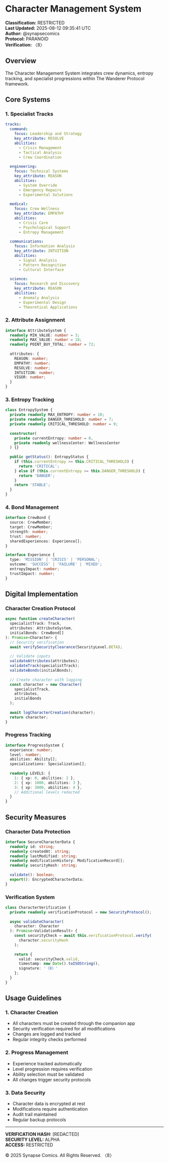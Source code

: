 # Character Management System
**Classification:** RESTRICTED  
**Last Updated:** 2025-08-12 09:35:41 UTC  
**Author:** @synapsecomics  
**Protocol:** PARANOID  
**Verification:** 〈8〉

## Overview
The Character Management System integrates crew dynamics, entropy tracking, and specialist progressions within The Wanderer Protocol framework.

## Core Systems

### 1. Specialist Tracks
```yaml
tracks:
  command:
    focus: Leadership and Strategy
    key_attribute: RESOLVE
    abilities:
      - Crisis Management
      - Tactical Analysis
      - Crew Coordination
  
  engineering:
    focus: Technical Systems
    key_attribute: REASON
    abilities:
      - System Override
      - Emergency Repairs
      - Experimental Solutions
  
  medical:
    focus: Crew Wellness
    key_attribute: EMPATHY
    abilities:
      - Crisis Care
      - Psychological Support
      - Entropy Management
  
  communications:
    focus: Information Analysis
    key_attribute: INTUITION
    abilities:
      - Signal Analysis
      - Pattern Recognition
      - Cultural Interface
  
  science:
    focus: Research and Discovery
    key_attribute: REASON
    abilities:
      - Anomaly Analysis
      - Experimental Design
      - Theoretical Applications
```

### 2. Attribute Assignment
```typescript
interface AttributeSystem {
  readonly MIN_VALUE: number = 3;
  readonly MAX_VALUE: number = 18;
  readonly POINT_BUY_TOTAL: number = 72;
  
  attributes: {
    REASON: number;
    EMPATHY: number;
    RESOLVE: number;
    INTUITION: number;
    VIGOR: number;
  }
}
```

### 3. Entropy Tracking
```typescript
class EntropySystem {
  private readonly MAX_ENTROPY: number = 10;
  private readonly DANGER_THRESHOLD: number = 7;
  private readonly CRITICAL_THRESHOLD: number = 9;
  
  constructor(
    private currentEntropy: number = 0,
    private readonly wellnessCenter: WellnessCenter
  ) {}
  
  public getStatus(): EntropyStatus {
    if (this.currentEntropy >= this.CRITICAL_THRESHOLD) {
      return 'CRITICAL';
    } else if (this.currentEntropy >= this.DANGER_THRESHOLD) {
      return 'DANGER';
    }
    return 'STABLE';
  }
}
```

### 4. Bond Management
```typescript
interface CrewBond {
  source: CrewMember;
  target: CrewMember;
  strength: number;
  trust: number;
  sharedExperiences: Experience[];
}

interface Experience {
  type: 'MISSION' | 'CRISIS' | 'PERSONAL';
  outcome: 'SUCCESS' | 'FAILURE' | 'MIXED';
  entropyImpact: number;
  trustImpact: number;
}
```

## Digital Implementation

### Character Creation Protocol
```typescript
async function createCharacter(
  specialistTrack: Track,
  attributes: AttributeSystem,
  initialBonds: CrewBond[]
): Promise<Character> {
  // Security verification
  await verifySecurityClearance(SecurityLevel.BETA);
  
  // Validate inputs
  validateAttributes(attributes);
  validateTrack(specialistTrack);
  validateBonds(initialBonds);
  
  // Create character with logging
  const character = new Character(
    specialistTrack,
    attributes,
    initialBonds
  );
  
  await logCharacterCreation(character);
  return character;
}
```

### Progress Tracking
```typescript
interface ProgressSystem {
  experience: number;
  level: number;
  abilities: Ability[];
  specializations: Specialization[];
  
  readonly LEVELS: {
    1: { xp: 0, abilities: 2 },
    2: { xp: 1000, abilities: 3 },
    3: { xp: 3000, abilities: 4 },
    // Additional levels redacted
  }
}
```

## Security Measures

### Character Data Protection
```typescript
interface SecureCharacterData {
  readonly id: string;
  readonly createdAt: string;
  readonly lastModified: string;
  readonly modificationHistory: ModificationRecord[];
  readonly securityHash: string;
  
  validate(): boolean;
  export(): EncryptedCharacterData;
}
```

### Verification System
```typescript
class CharacterVerification {
  private readonly verificationProtocol = new SecurityProtocol();
  
  async validateCharacter(
    character: Character
  ): Promise<ValidationResult> {
    const securityCheck = await this.verificationProtocol.verify(
      character.securityHash
    );
    
    return {
      valid: securityCheck.valid,
      timestamp: new Date().toISOString(),
      signature: '〈8〉'
    };
  }
}
```

## Usage Guidelines

### 1. Character Creation
- All characters must be created through the companion app
- Security verification required for all modifications
- Changes are logged and tracked
- Regular integrity checks performed

### 2. Progress Management
- Experience tracked automatically
- Level progression requires verification
- Ability selection must be validated
- All changes trigger security protocols

### 3. Data Security
- Character data is encrypted at rest
- Modifications require authentication
- Audit trail maintained
- Regular backup protocols

---
**VERIFICATION HASH:** [REDACTED]  
**SECURITY LEVEL:** ALPHA  
**ACCESS:** RESTRICTED  

© 2025 Synapse Comics. All Rights Reserved.
〈8〉